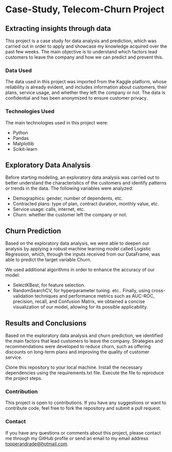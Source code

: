 # Case-Study, Telecom-Churn Project

## Extracting insights through data
This project is a case study for data analysis and prediction, which was carried out in order to apply and showcase my knowledge acquired over the past few weeks. The main objective is to understand which factors lead customers to leave the company and how we can predict and prevent this.

### Data Used
The data used in this project was imported from the Kaggle platform, whose reliability is already evident, and includes information about customers, their plans, service usage, and whether they left the company or not. The data is confidential and has been anonymized to ensure customer privacy.

### Technologies Used
The main technologies used in this project were:

- Python
- Pandas
- Matplotlib
- Scikit-learn

## Exploratory Data Analysis
Before starting modeling, an exploratory data analysis was carried out to better understand the characteristics of the customers and identify patterns or trends in the data. The following variables were analyzed:

- Demographics: gender, number of dependents, etc.
- Contracted plans: type of plan, contract duration, monthly value, etc.
- Service usage: calls, internet, etc.
- Churn: whether the customer left the company or not.

## Churn Prediction

Based on the exploratory data analysis, we were able to deepen our analysis by applying a robust machine learning model called Logistic Regression, which, through the inputs received from our DataFrame, was able to predict the target variable Churn.

We used additional algorithms in order to enhance the accuracy of our model:

- SelectKBest, for feature selection.
- RandomSearchCV, for hyperparameter tuning.
etc..
Finally, using cross-validation techniques and performance metrics such as AUC-ROC, precision, recall, and Confusion Matrix, we obtained a concise visualization of our model, allowing for its possible applicability.

## Results and Conclusions

Based on the exploratory data analysis and churn prediction, we identified the main factors that lead customers to leave the company. Strategies and recommendations were developed to reduce churn, such as offering discounts on long-term plans and improving the quality of customer service.



Clone this repository to your local machine.
Install the necessary dependencies using the requirements.txt file.
Execute the file to reproduce the project steps.

### Contribution

This project is open to contributions. If you have any suggestions or want to contribute code, feel free to fork the repository and submit a pull request.

### Contact

If you have any questions or comments about this project, please contact me through my GitHub profile or send an email to my email address topperandrade@hotmail.com.

